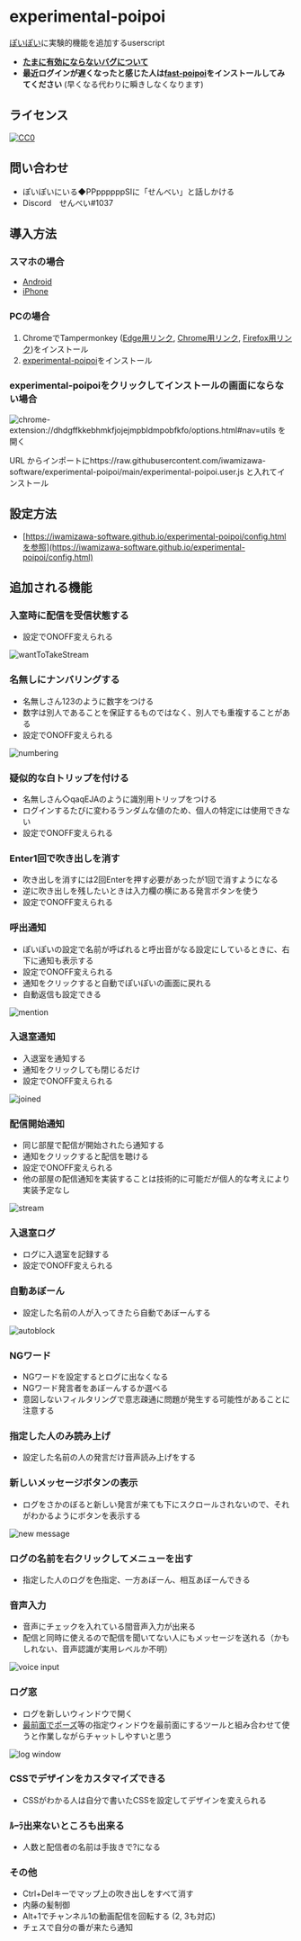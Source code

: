 # experimental-poipoi

[ぽいぽい](https://gikopoipoi.net/)に実験的機能を追加するuserscript

- [**たまに有効にならないバグについて**](https://iwamizawa-software.github.io/experimental-poipoi/fix.html)
- **最近ログインが遅くなったと感じた人は[fast-poipoi](https://raw.githubusercontent.com/iwamizawa-software/experimental-poipoi/main/fast-poipoi.user.js)をインストールしてみてください** (早くなる代わりに瞬きしなくなります)

## ライセンス

[![CC0](https://licensebuttons.net/p/zero/1.0/88x31.png) ](https://creativecommons.org/publicdomain/zero/1.0/deed.ja)

## 問い合わせ

- ぽいぽいにいる◆PPppppppSIに「せんべい」と話しかける
- Discord　せんべい#1037

## 導入方法

### スマホの場合

- [Android](https://iwamizawa-software.github.io/experimental-poipoi/android.html)
- [iPhone](https://iwamizawa-software.github.io/experimental-poipoi/iphone.html)

### PCの場合

1. ChromeでTampermonkey ([Edge用リンク](https://microsoftedge.microsoft.com/addons/detail/tampermonkey/iikmkjmpaadaobahmlepeloendndfphd), [Chrome用リンク](https://chrome.google.com/webstore/detail/tampermonkey/dhdgffkkebhmkfjojejmpbldmpobfkfo?hl=ja), [Firefox用リンク](https://addons.mozilla.org/ja/firefox/addon/tampermonkey/))をインストール
2. [experimental-poipoi](https://raw.githubusercontent.com/iwamizawa-software/experimental-poipoi/main/experimental-poipoi.user.js)をインストール

### experimental-poipoiをクリックしてインストールの画面にならない場合

![chrome-extension://dhdgffkkebhmkfjojejmpbldmpobfkfo/options.html#nav=utils を開く](https://user-images.githubusercontent.com/65465755/178100897-b04a9400-b040-4e74-884b-28eb955377b8.png)

URL からインポートにhttps://raw.githubusercontent.com/iwamizawa-software/experimental-poipoi/main/experimental-poipoi.user.js と入れてインストール

## 設定方法

- [https://iwamizawa-software.github.io/experimental-poipoi/config.htmlを参照](https://iwamizawa-software.github.io/experimental-poipoi/config.html)

## 追加される機能

### 入室時に配信を受信状態する

- 設定でONOFF変えられる

![wantToTakeStream](https://user-images.githubusercontent.com/65465755/172407720-f05b7d17-7215-4d43-bb12-c53684cfbd38.png)

### 名無しにナンバリングする

- 名無しさん123のように数字をつける
- 数字は別人であることを保証するものではなく、別人でも重複することがある
- 設定でONOFF変えられる

![numbering](https://user-images.githubusercontent.com/65465755/172407813-83352ee1-a91f-4e0c-a8b9-a7fbfcbc8214.png)

### 疑似的な白トリップを付ける

- 名無しさん◇qaqEJAのように識別用トリップをつける
- ログインするたびに変わるランダムな値のため、個人の特定には使用できない
- 設定でONOFF変えられる

### Enter1回で吹き出しを消す

- 吹き出しを消すには2回Enterを押す必要があったが1回で消すようになる
- 逆に吹き出しを残したいときは入力欄の横にある発言ボタンを使う
- 設定でONOFF変えられる

### 呼出通知

- ぽいぽいの設定で名前が呼ばれると呼出音がなる設定にしているときに、右下に通知も表示する
- 設定でONOFF変えられる
- 通知をクリックすると自動でぽいぽいの画面に戻れる
- 自動返信も設定できる

![mention](https://user-images.githubusercontent.com/65465755/172417648-14007904-a41e-4dda-92cb-feca530b7dee.png)

### 入退室通知

- 入退室を通知する
- 通知をクリックしても閉じるだけ
- 設定でONOFF変えられる

![joined](https://user-images.githubusercontent.com/65465755/172408282-780133f3-fd0f-496a-965a-b50f76d66b47.png)

### 配信開始通知

- 同じ部屋で配信が開始されたら通知する
- 通知をクリックすると配信を聴ける
- 設定でONOFF変えられる
- 他の部屋の配信通知を実装することは技術的に可能だが個人的な考えにより実装予定なし

![stream](https://user-images.githubusercontent.com/65465755/175776785-6872263a-bc60-4024-bd3c-fc1f56d12410.png)

### 入退室ログ

- ログに入退室を記録する
- 設定でONOFF変えられる

### 自動あぼーん

- 設定した名前の人が入ってきたら自動であぼーんする

![autoblock](https://user-images.githubusercontent.com/65465755/172408369-ded6854d-8e7b-4966-aeec-5f9ad2d14f41.png)

### NGワード

- NGワードを設定するとログに出なくなる
- NGワード発言者をあぼーんするか選べる
- 意図しないフィルタリングで意志疎通に問題が発生する可能性があることに注意する

### 指定した人のみ読み上げ

- 設定した名前の人の発言だけ音声読み上げをする

### 新しいメッセージボタンの表示

- ログをさかのぼると新しい発言が来ても下にスクロールされないので、それがわかるようにボタンを表示する

![new message](https://user-images.githubusercontent.com/65465755/172408811-8aea617b-5695-4d5e-8765-f1f651444a68.png)

### ログの名前を右クリックしてメニューを出す

- 指定した人のログを色指定、一方あぼーん、相互あぼーんできる

### 音声入力

- 音声にチェックを入れている間音声入力が出来る
- 配信と同時に使えるので配信を聞いてない人にもメッセージを送れる（かもしれない、音声認識が実用レベルか不明）

![voice input](https://user-images.githubusercontent.com/65465755/173175478-65838885-05d2-4463-bab4-1581b9d67b0c.png)

### ログ窓

- ログを新しいウィンドウで開く
- [最前面でポーズ](https://www.vector.co.jp/soft/winnt/util/se468861.html)等の指定ウィンドウを最前面にするツールと組み合わせて使うと作業しながらチャットしやすいと思う

![log window](https://user-images.githubusercontent.com/65465755/175764744-717dc617-44c1-4015-b06a-d126c49ec9ad.png)

### CSSでデザインをカスタマイズできる

- CSSがわかる人は自分で書いたCSSを設定してデザインを変えられる

### ﾙｰﾗ出来ないところも出来る

- 人数と配信者の名前は手抜きで?になる

### その他

- Ctrl+Delキーでマップ上の吹き出しをすべて消す
- 内藤の髪制御
- Alt+1でチャンネル1の動画配信を回転する (2, 3も対応)
- チェスで自分の番が来たら通知
